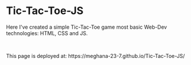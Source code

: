 ﻿# Tic-Tac-Toe-JS
<p>Here I've created a simple Tic-Tac-Toe game most basic Web-Dev technologies: HTML, CSS and JS.</p></br>
<p>This page is deployed at: https://meghana-23-7.github.io/Tic-Tac-Toe-JS/ </p>
